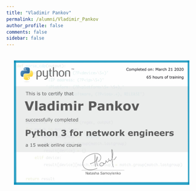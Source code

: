 ```yaml
---
title: "Vladimir Pankov"
permalink: /alumni/Vladimir_Pankov
author_profile: false
comments: false
sidebar: false
---
```


<div style="padding: 20px;">
  <img src="https://raw.githubusercontent.com/pyneng/pyneng.github.io/master/alumni/Vladimir_Pankov.png" alt="Python for network engineers">
</div>

